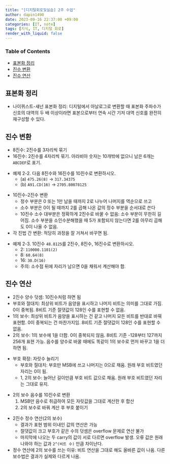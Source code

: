 ```yaml
---
title: "[디지털회로및실습] 2주 수업"
author: dapin1490
date: 2023-09-16 22:37:00 +09:00
categories: [IT, note]
tags: [지식, IT, 디지털 회로]
render_with_liquid: false
---
```


### Table of Contents
- [표본화 정리](#표본화-정리)
- [진수 변환](#진수-변환)
- [진수 연산](#진수-연산)

## 표본화 정리
* 나이퀴스트-섀넌 표본화 정리: 디지털에서 아날로그로 변환할 때 표본화 주파수가 신호의 대역의 두 배 이상이라면 표본으로부터 연속 시간 기저 대역 신호를 완전히 재구성할 수 있다.

## 진수 변환
* 8진수: 2진수를 3자리씩 묶기
* 16진수: 2진수를 4자리씩 묶기. 아라비아 숫자는 10개밖에 없으니 남은 6개는 `ABCDEF`로 표기.

<!-- -->

* 예제 2-2. 다음 8진수와 16진수를 10진수로 변환하시오.
    * (a) `475.26(8)` → `317.34375`
    * (b) `A91.CD(16)` → `2705.80078125`

<!-- -->

* 10진수-2진수 변환
    * 정수 부분은 0 또는 1만 남을 때까지 2로 나누어 나머지를 역순으로 쓰고
    * 소수 부분은 0이 될 때까지 2를 곱해 나온 값의 정수 부분을 순서대로 쓴다
    * 10진수 소수 대부분은 정확하게 2진수로 바꿀 수 없음: 소수 부분이 무한히 길어짐. 소수 부분을 소인수분해했을 때 5가 포함되지 않는다면 2를 아무리 곱해도 0이 나올 수 없음.
* 각 진법 간 변환: 적당히 과정을 잘 거쳐서 바꾸면 됨.

<!-- -->

* 예제 2-3. 10진수 `48.8125`를 2진수, 8진수, 16진수로 변환하시오.
    * 2: `110000.1101(2)`
    * 8: `60.64(8)`
    * 16: `30.D(16)`
    * 주의: 소수점 뒤에 자리가 남으면 0을 채워서 계산해야 함.

## 진수 연산
* 2진수 양수 덧셈: 10진수처럼 하면 됨
* 부호와 절대치: 최상위 비트가 음양을 표시하고 나머지 비트는 의미를 그대로 가짐. 0이 중복됨. 8비트 기준 절댓값이 128인 수를 표현할 수 없음.
* 1의 보수: 최상위 비트가 음양을 표시하는 건 같고 나머지 모든 비트를 반대로 바꿔 표현함. 0이 중복되는 건 마찬가지임. 8비트 기준 절댓값이 128인 수를 표현할 수 없음.
* 2의 보수: 1의 보수에 1을 더함. 0이 중복되지 않음. 8비트 기준 -128부터 127까지 256개 표현 가능. 음수를 양수로 바꿀 때에도 똑같이 1의 보수로 먼저 바꾸고 1을 더하면 됨.

<!-- -->

* 부호 확장: 자릿수 늘리기
    * 부호와 절대치: 부호만 MSB에 쓰고 나머지는 0으로 채움. 원래 부호 비트였던 자리는 0이 됨.
    * 1, 2의 보수: 늘어난 길이만큼 부호 비트 값으로 채움. 원래 부호 비트였던 자리는 그대로 유지.

<!-- -->

* 2의 보수 음수를 10진수로 변환
    1. MSB만 음수로 취급하여 모든 자릿값을 그대로 계산한 후 합산
    2. 2의 보수로 바꿔 계산 후 부호 붙이기

<!-- -->

* 2진수 정수 연산(2의 보수)
    * 결과가 표현 범위 이내인 값의 연산은 가능
    * 절댓값이 크고 부호가 같은 수의 덧셈은 overflow 문제로 연산 불가
    * 마지막에 나오는 두 carry의 값이 서로 다르면 overflow 발생. 오류 값은 원래 나와야 하는 값과 `2^(비트 수)` 만큼 차이난다.
* 정수 연산에 2의 보수를 쓰는 이유: 비트 연산을 그대로 해도 올바른 값이 나옴. 다른 보수법은 결과가 실제와 다르게 나옴.